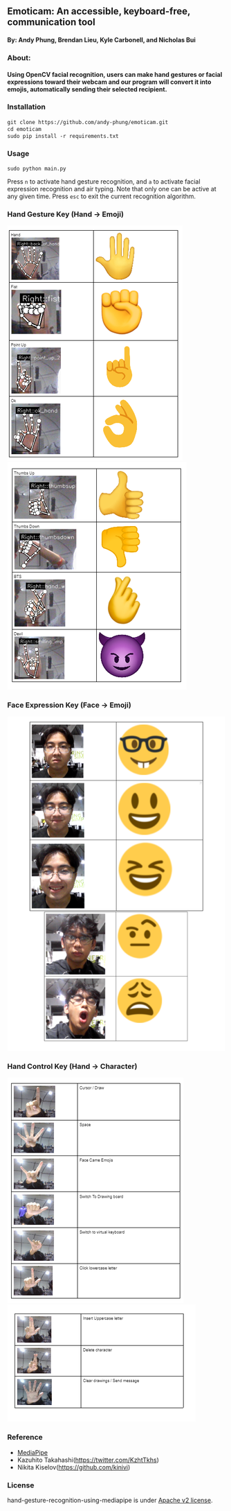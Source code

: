 ## Emoticam: An accessible, keyboard-free, communication tool
#### By: Andy Phung, Brendan Lieu, Kyle Carbonell, and Nicholas Bui

### About:
#### Using OpenCV facial recognition, users can make hand gestures or facial expressions toward their webcam and our program will convert it into emojis, automatically sending their selected recipient.

### Installation
```
git clone https://github.com/andy-phung/emoticam.git
cd emoticam
sudo pip install -r requirements.txt 
```

### Usage
```
sudo python main.py
```
Press `n` to activate hand gesture recognition, and `a` to activate facial expression recognition and air typing. Note that only one can be active at any given time. Press `esc` to exit the current recognition algorithm.

### Hand Gesture Key (Hand -> Emoji)
![img.png](img.png)
![img_1.png](img_1.png)

### Face Expression Key (Face -> Emoji)
![face_to_emoji.png](face_to_emoji.png)

### Hand Control Key (Hand -> Character)
![img_2.png](img_2.png)
![img_3.png](img_3.png)

### Reference
* [MediaPipe](https://mediapipe.dev/)
* Kazuhito Takahashi(https://twitter.com/KzhtTkhs)
* Nikita Kiselov(https://github.com/kinivi)
 
### License 
hand-gesture-recognition-using-mediapipe is under [Apache v2 license](LICENSE).



